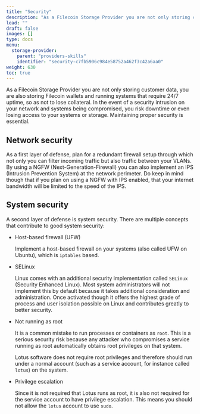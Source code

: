 ```yaml
---
title: "Security"
description: "As a Filecoin Storage Provider you are not only storing customer data, you are also storing Filecoin wallets and running systems that require 24/7 uptime."
lead: ""
draft: false
images: []
type: docs
menu:
  storage-provider:
    parent: "providers-skills"
    identifier: "security-c7fb5906c984e58752a462f3c42a6aa0"
weight: 630
toc: true
---
```

As a Filecoin Storage Provider you are not only storing customer data, you are also storing Filecoin wallets and running systems that require 24/7 uptime, so as not to lose collateral. In the event of a security intrusion on your network and systems being compromised, you risk downtime or even losing access to your systems or storage. Maintaining proper security is essential.

## Network security

As a first layer of defense, plan for a redundant firewall setup through which not only you can filter incoming traffic but also traffic between your VLANs.
By using a NGFW (Next-Generation-Firewall) you can also implement an IPS (Intrusion Prevention System) at the network perimeter.
Do keep in mind though that if you plan on using a NGFW with IPS enabled, that your internet bandwidth will be limited to the speed of the IPS.

## System security

A second layer of defense is system security. There are multiple concepts that contribute to good system security:

- Host-based firewall (UFW)

  Implement a host-based firewall on your systems (also called UFW on Ubuntu), which is `iptables` based.

- SELinux

  Linux comes with an additional security implementation called `SELinux` (Security Enhanced Linux). Most system administrators will not implement this by default because it takes additional consideration and administration. Once activated though it offers the highest grade of process and user isolation possible on Linux and contributes greatly to better security.

- Not running as root

  It is a common mistake to run processes or containers as `root`. This is a serious security risk because any attacker who compromises a service running as root automatically obtains root privileges on that system.
  
  Lotus software does not require root privileges and therefore should run under a normal account (such as a service account, for instance called `lotus`) on the system.

- Privilege escalation

  Since it is not required that Lotus runs as root, it is also not required for the service account to have privilege escalation. This means you should not allow the `lotus` account to use `sudo`.

